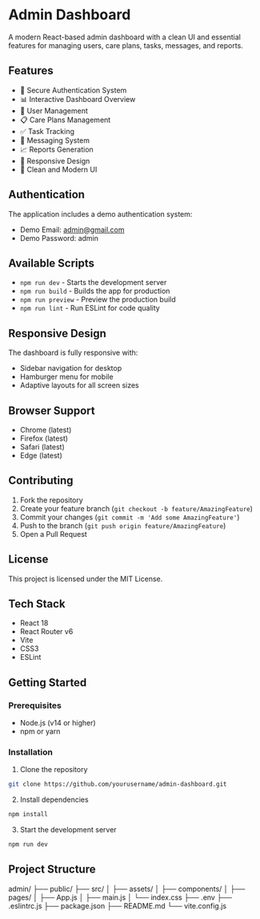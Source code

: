 # Admin Dashboard

A modern React-based admin dashboard with a clean UI and essential features for managing users, care plans, tasks, messages, and reports.

## Features

- 🔐 Secure Authentication System
- 📊 Interactive Dashboard Overview
- 👥 User Management
- 📋 Care Plans Management
- ✅ Task Tracking
- 💬 Messaging System
- 📈 Reports Generation
- 📱 Responsive Design
- 🎨 Clean and Modern UI

## Authentication

The application includes a demo authentication system:

- Demo Email: admin@gmail.com
- Demo Password: admin

## Available Scripts

- `npm run dev` - Starts the development server
- `npm run build` - Builds the app for production
- `npm run preview` - Preview the production build
- `npm run lint` - Run ESLint for code quality

## Responsive Design

The dashboard is fully responsive with:
- Sidebar navigation for desktop
- Hamburger menu for mobile
- Adaptive layouts for all screen sizes

## Browser Support

- Chrome (latest)
- Firefox (latest)
- Safari (latest)
- Edge (latest)

## Contributing

1. Fork the repository
2. Create your feature branch (`git checkout -b feature/AmazingFeature`)
3. Commit your changes (`git commit -m 'Add some AmazingFeature'`)
4. Push to the branch (`git push origin feature/AmazingFeature`)
5. Open a Pull Request

## License

This project is licensed under the MIT License.

## Tech Stack

- React 18
- React Router v6
- Vite
- CSS3
- ESLint

## Getting Started

### Prerequisites

- Node.js (v14 or higher)
- npm or yarn

### Installation

1. Clone the repository

```bash
git clone https://github.com/yourusername/admin-dashboard.git
```

2. Install dependencies

```bash
npm install
```

3. Start the development server

```bash
npm run dev
```

## Project Structure

admin/
├── public/
├── src/
│ ├── assets/
│ ├── components/
│ ├── pages/
│ ├── App.js
│ ├── main.js
│ └── index.css
├── .env
├── .eslintrc.js
├── package.json
├── README.md
└── vite.config.js



